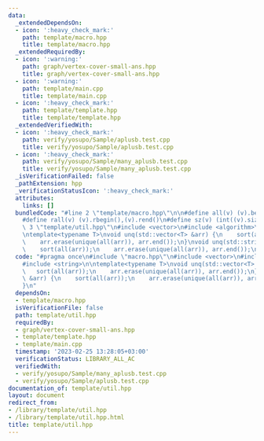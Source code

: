 ```yaml
---
data:
  _extendedDependsOn:
  - icon: ':heavy_check_mark:'
    path: template/macro.hpp
    title: template/macro.hpp
  _extendedRequiredBy:
  - icon: ':warning:'
    path: graph/vertex-cover-small-ans.hpp
    title: graph/vertex-cover-small-ans.hpp
  - icon: ':warning:'
    path: template/main.cpp
    title: template/main.cpp
  - icon: ':heavy_check_mark:'
    path: template/template.hpp
    title: template/template.hpp
  _extendedVerifiedWith:
  - icon: ':heavy_check_mark:'
    path: verify/yosupo/Sample/aplusb.test.cpp
    title: verify/yosupo/Sample/aplusb.test.cpp
  - icon: ':heavy_check_mark:'
    path: verify/yosupo/Sample/many_aplusb.test.cpp
    title: verify/yosupo/Sample/many_aplusb.test.cpp
  _isVerificationFailed: false
  _pathExtension: hpp
  _verificationStatusIcon: ':heavy_check_mark:'
  attributes:
    links: []
  bundledCode: "#line 2 \"template/macro.hpp\"\n\n#define all(v) (v).begin(),(v).end()\n\
    #define rall(v) (v).rbegin(),(v).rend()\n#define sz(v) (int((v).size()))\n#line\
    \ 3 \"template/util.hpp\"\n#include <vector>\n#include <algorithm>\n#include <string>\n\
    \ntemplate<typename T>\nvoid unq(std::vector<T> &arr) {\n    sort(all(arr));\n\
    \    arr.erase(unique(all(arr)), arr.end());\n}\nvoid unq(std::string &arr) {\n\
    \    sort(all(arr));\n    arr.erase(unique(all(arr)), arr.end());\n}\n"
  code: "#pragma once\n#include \"macro.hpp\"\n#include <vector>\n#include <algorithm>\n\
    #include <string>\n\ntemplate<typename T>\nvoid unq(std::vector<T> &arr) {\n \
    \   sort(all(arr));\n    arr.erase(unique(all(arr)), arr.end());\n}\nvoid unq(std::string\
    \ &arr) {\n    sort(all(arr));\n    arr.erase(unique(all(arr)), arr.end());\n\
    }\n"
  dependsOn:
  - template/macro.hpp
  isVerificationFile: false
  path: template/util.hpp
  requiredBy:
  - graph/vertex-cover-small-ans.hpp
  - template/template.hpp
  - template/main.cpp
  timestamp: '2023-02-25 13:28:05+03:00'
  verificationStatus: LIBRARY_ALL_AC
  verifiedWith:
  - verify/yosupo/Sample/many_aplusb.test.cpp
  - verify/yosupo/Sample/aplusb.test.cpp
documentation_of: template/util.hpp
layout: document
redirect_from:
- /library/template/util.hpp
- /library/template/util.hpp.html
title: template/util.hpp
---
```

